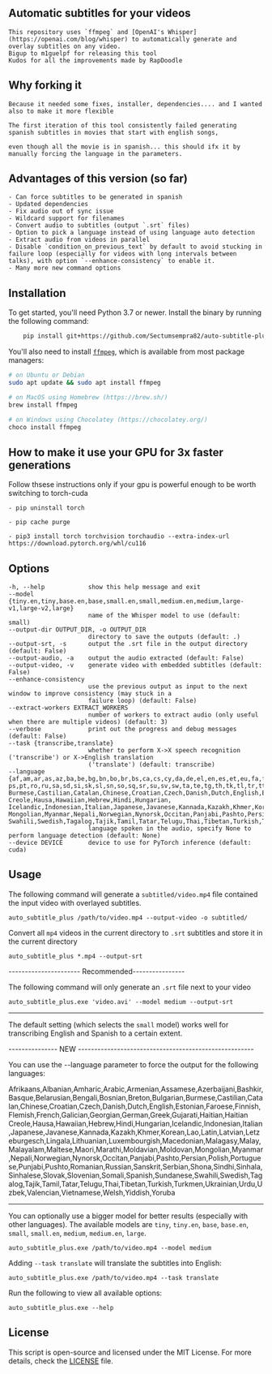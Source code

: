## Automatic subtitles for your videos

    This repository uses `ffmpeg` and [OpenAI's Whisper](https://openai.com/blog/whisper) to automatically generate and overlay subtitles on any video.
    Bigup to m1guelpf for releasing this tool
    Kudos for all the improvements made by RapDoodle

## Why forking it 

    Because it needed some fixes, installer, dependencies.... and I wanted also to make it more flexible

    The first iteration of this tool consistently failed generating spanish subtitles in movies that start with english songs,

    even though all the movie is in spanish... this should ifx it by manually forcing the language in the parameters.

## Advantages of this version (so far)

    - Can force subtitles to be generated in spanish
    - Updated dependencies
    - Fix audio out of sync issue
    - Wildcard support for filenames
    - Convert audio to subtitles (output `.srt` files)
    - Option to pick a language instead of using language auto detection
    - Extract audio from videos in parallel
    - Disable `condition_on_previous_text` by default to avoid stucking in failure loop (especially for videos with long intervals between talks), with option `--enhance-consistency` to enable it.
    - Many more new command options


## Installation

To get started, you'll need Python 3.7 or newer. Install the binary by running the following command:

```bash
    pip install git+https://github.com/Sectumsempra82/auto-subtitle-plus.gi
```

You'll also need to install [`ffmpeg`](https://ffmpeg.org/), which is available from most package managers:

```bash
# on Ubuntu or Debian
sudo apt update && sudo apt install ffmpeg

# on MacOS using Homebrew (https://brew.sh/)
brew install ffmpeg

# on Windows using Chocolatey (https://chocolatey.org/)
choco install ffmpeg
```

## How to make it use your GPU for 3x faster generations

Follow thsese instructions only if your gpu is powerful enough to be worth switching to torch-cuda

    - pip uninstall torch

    - pip cache purge
    
    - pip3 install torch torchvision torchaudio --extra-index-url https://download.pytorch.org/whl/cu116

## Options

    -h, --help            show this help message and exit
    --model {tiny.en,tiny,base.en,base,small.en,small,medium.en,medium,large-v1,large-v2,large}
                          name of the Whisper model to use (default: small)
    --output-dir OUTPUT_DIR, -o OUTPUT_DIR
                          directory to save the outputs (default: .)
    --output-srt, -s      output the .srt file in the output directory (default: False)
    --output-audio, -a    output the audio extracted (default: False)
    --output-video, -v    generate video with embedded subtitles (default: False)
    --enhance-consistency
                          use the previous output as input to the next window to improve consistency (may stuck in a
                          failure loop) (default: False)
    --extract-workers EXTRACT_WORKERS
                          number of workers to extract audio (only useful when there are multiple videos) (default: 3)
    --verbose             print out the progress and debug messages (default: False)
    --task {transcribe,translate}
                          whether to perform X->X speech recognition ('transcribe') or X->English translation
                          ('translate') (default: transcribe)
    --language {af,am,ar,as,az,ba,be,bg,bn,bo,br,bs,ca,cs,cy,da,de,el,en,es,et,eu,fa,fi,fo,fr,gl,gu,ha,haw,he,hi,hr,ht,hu,hy,id,is,it,ja,jw,ka,kk,km,kn,ko,la,lb,ln,lo,lt,lv,mg,mi,mk,ml,mn,mr,ms,mt,my,ne,nl,nn,no,oc,pa,pl, ps,pt,ro,ru,sa,sd,si,sk,sl,sn,so,sq,sr,su,sv,sw,ta,te,tg,th,tk,tl,tr,tt,uk,ur,uz,vi,yi,yo,zh,Afrikaans,Albanian,Amharic,Arabic,Armenian,Assamese,Azerbaijani,Bashkir,Basque,Belarusian,Bengali,Bosnian,Breton,Bulgarian, Burmese,Castilian,Catalan,Chinese,Croatian,Czech,Danish,Dutch,English,Estonian,Faroese,Finnish,Flemish,French,Galician,Georgian,German,Greek,Gujarati,Haitian,Haitian Creole,Hausa,Hawaiian,Hebrew,Hindi,Hungarian,  Icelandic,Indonesian,Italian,Japanese,Javanese,Kannada,Kazakh,Khmer,Korean,Lao,Latin,Latvian,Letzeburgesch,Lingala,Lithuanian,Luxembourgish,Macedonian,Malagasy,Malay,Malayalam,Maltese,Maori,Marathi,Moldavian,Moldovan, Mongolian,Myanmar,Nepali,Norwegian,Nynorsk,Occitan,Panjabi,Pashto,Persian,Polish,Portuguese,Punjabi,Pushto,Romanian,Russian,Sanskrit,Serbian,Shona,Sindhi,Sinhala,Sinhalese,Slovak,Slovenian,Somali,Spanish,Sundanese,   Swahili,Swedish,Tagalog,Tajik,Tamil,Tatar,Telugu,Thai,Tibetan,Turkish,Turkmen,Ukrainian,Urdu,Uzbek,Valencian,Vietnamese,Welsh,Yiddish,Yoruba}
                          language spoken in the audio, specify None to perform language detection (default: None)
    --device DEVICE       device to use for PyTorch inference (default: cuda)


## Usage

The following command will generate a `subtitled/video.mp4` file contained the input video with overlayed subtitles.

    auto_subtitle_plus /path/to/video.mp4 --output-video -o subtitled/

Convert all `mp4` videos in the current directory to `.srt` subtitles and store it in the current directory

    auto_subtitle_plus *.mp4 --output-srt

---------------------- Recommended----------------

The following command will only generate an `.srt` file next to your video

    auto_subtitle_plus.exe 'video.avi' --model medium --output-srt

--------------------------------------------------

The default setting (which selects the `small` model) works well for transcribing English and Spanish to a certain extent.

--------------- NEW ------------------------------------------------------

You can use the --language parameter to force the output for the following languages:

Afrikaans,Albanian,Amharic,Arabic,Armenian,Assamese,Azerbaijani,Bashkir,Basque,Belarusian,Bengali,Bosnian,Breton,Bulgarian,Burmese,Castilian,Catalan,Chinese,Croatian,Czech,Danish,Dutch,English,Estonian,Faroese,Finnish,Flemish,French,Galician,Georgian,German,Greek,Gujarati,Haitian,Haitian Creole,Hausa,Hawaiian,Hebrew,Hindi,Hungarian,Icelandic,Indonesian,Italian,Japanese,Javanese,Kannada,Kazakh,Khmer,Korean,Lao,Latin,Latvian,Letzeburgesch,Lingala,Lithuanian,Luxembourgish,Macedonian,Malagasy,Malay,Malayalam,Maltese,Maori,Marathi,Moldavian,Moldovan,Mongolian,Myanmar,Nepali,Norwegian,Nynorsk,Occitan,Panjabi,Pashto,Persian,Polish,Portuguese,Punjabi,Pushto,Romanian,Russian,Sanskrit,Serbian,Shona,Sindhi,Sinhala,Sinhalese,Slovak,Slovenian,Somali,Spanish,Sundanese,Swahili,Swedish,Tagalog,Tajik,Tamil,Tatar,Telugu,Thai,Tibetan,Turkish,Turkmen,Ukrainian,Urdu,Uzbek,Valencian,Vietnamese,Welsh,Yiddish,Yoruba

--------------------------------------------------------------------------

You can optionally use a bigger model for better results (especially with other languages). The available models are `tiny`, `tiny.en`, `base`, `base.en`, `small`, `small.en`, `medium`, `medium.en`, `large`.

    auto_subtitle_plus.exe /path/to/video.mp4 --model medium 

Adding `--task translate` will translate the subtitles into English:

    auto_subtitle_plus.exe /path/to/video.mp4 --task translate

Run the following to view all available options:

    auto_subtitle_plus.exe --help

## License

This script is open-source and licensed under the MIT License. For more details, check the [LICENSE](LICENSE) file.
